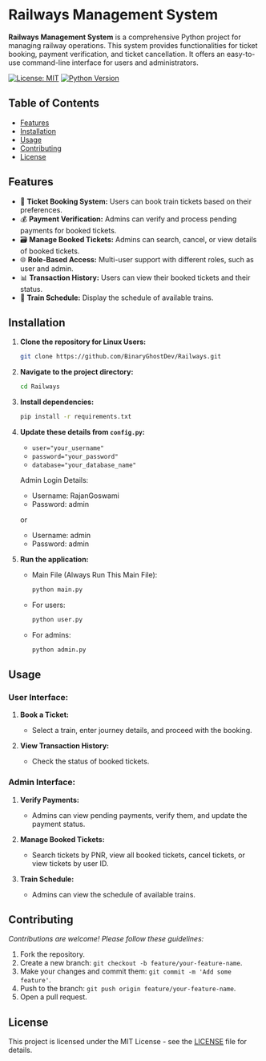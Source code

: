 # Railways Management System

**Railways Management System** is a comprehensive Python project for managing railway operations. This system provides functionalities for ticket booking, payment verification, and ticket cancellation. It offers an easy-to-use command-line interface for users and administrators.

[![License: MIT](https://img.shields.io/badge/License-MIT-green.svg)](https://opensource.org/licenses/MIT)
[![Python Version](https://img.shields.io/badge/Python-3.8%2B-blue)](https://www.python.org/downloads/)

## Table of Contents

- [Features](#features)
- [Installation](#installation)
- [Usage](#usage)
- [Contributing](#contributing)
- [License](#license)

## Features

- 🎫 **Ticket Booking System:** Users can book train tickets based on their preferences.
- 💰 **Payment Verification:** Admins can verify and process pending payments for booked tickets.
- 🗃️ **Manage Booked Tickets:** Admins can search, cancel, or view details of booked tickets.
- 🌐 **Role-Based Access:** Multi-user support with different roles, such as user and admin.
- 📊 **Transaction History:** Users can view their booked tickets and their status.
- 🚂 **Train Schedule:** Display the schedule of available trains.

## Installation

1. **Clone the repository for Linux Users:**

   ```bash
   git clone https://github.com/BinaryGhostDev/Railways.git
   ```

2. **Navigate to the project directory:**

   ```bash
   cd Railways
   ```

3. **Install dependencies:**

   ```bash
   pip install -r requirements.txt
   ```

4. **Update these details from `config.py`:**
   - `user="your_username"`
   - `password="your_password"`
   - `database="your_database_name"`

   Admin Login Details:
   - Username: RajanGoswami
   - Password: admin

   or

   - Username: admin
   - Password: admin
  
5. **Run the application:**

   - Main File (Always Run This Main File):

     ```bash
     python main.py
     ```
     
   - For users:

     ```bash
     python user.py
     ```

   - For admins:

     ```bash
     python admin.py
     ```

## Usage

### User Interface:

1. **Book a Ticket:**

   - Select a train, enter journey details, and proceed with the booking.

2. **View Transaction History:**

   - Check the status of booked tickets.

### Admin Interface:

1. **Verify Payments:**

   - Admins can view pending payments, verify them, and update the payment status.

2. **Manage Booked Tickets:**

   - Search tickets by PNR, view all booked tickets, cancel tickets, or view tickets by user ID.

3. **Train Schedule:**

   - Admins can view the schedule of available trains.

## Contributing

*Contributions are welcome! Please follow these guidelines:*

1. Fork the repository.
2. Create a new branch: `git checkout -b feature/your-feature-name`.
3. Make your changes and commit them: `git commit -m 'Add some feature'`.
4. Push to the branch: `git push origin feature/your-feature-name`.
5. Open a pull request.

## License

This project is licensed under the MIT License - see the [LICENSE](LICENSE) file for details.
